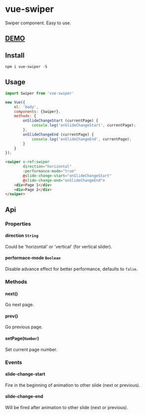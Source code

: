 # vue-swiper
Swiper component. Easy to use.
## [DEMO](http://weilao.github.io/vue-swiper/demo)
## Install
```
npm i vue-swiper -S
```

## Usage

```js
import Swiper from 'vue-swiper'

new Vue({
    el: 'body',
    components: {Swiper},
    methods: {
        onSlideChangeStart (currentPage) {
            console.log('onSlideChangeStart', currentPage);
        },
        onSlideChangeEnd (currentPage) {
            console.log('onSlideChangeEnd', currentPage);
        }
    }
});
```

```html
<swiper v-ref:swiper
        direction="horizontal"
        :performance-mode="true"
        @slide-change-start="onSlideChangeStart"
        @slide-change-end="onSlideChangeEnd">
    <div>Page 1</div>
    <div>Page 2</div>
</swiper>
```

## Api
### Properties

#### direction `String`	
Could be 'horizontal' or 'vertical' (for vertical slider).

#### performace-mode `Boolean`
Disable advance effect for better performance, defaults to `false`.

### Methods
#### next()
Go next page.

#### prev()
Go previous page.

#### setPage(`Number`)
Set current page number.

### Events
#### slide-change-start
Fire in the beginning of animation to other slide (next or previous).
 
#### slide-change-end
Will be fired after animation to other slide (next or previous).

